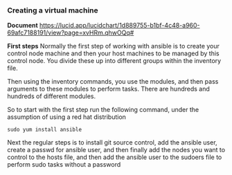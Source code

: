 ### Creating a virtual machine

**Document**
https://lucid.app/lucidchart/1d889755-b1bf-4c48-a960-69afc7188191/view?page=xvHRm.qhwOQq#

**First steps**
Normally the first step of working with ansible is to create your control node machine and then your host machines to be managed by this control node.
You divide these up into different groups within the inventory file.

Then using the inventory commands, you use the modules, and then pass arguments to these modules to perform tasks.
There are hundreds and hundreds of different modules.

So to start with the first step run the following command, under the assumption of using a red hat distribution

```console
sudo yum install ansible
```

Next the regular steps is to install git source control, add the ansible user, create a passwd for ansible user, and then finally add the nodes you want to control to the hosts file, and then add the ansible user to the sudoers file to perform sudo tasks without a password
